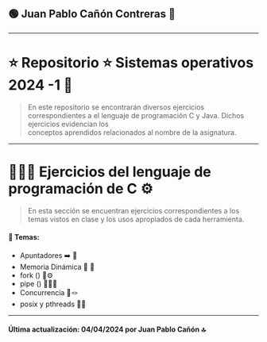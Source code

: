 ## 🟢 Juan Pablo Cañón Contreras 🥇
 ---

# ⭐️ Repositorio ⭐ Sistemas operativos 2024 -1 🤖️

>En este repositorio se encontrarán diversos ejercicios correspondientes a 
>el lenguaje de programación C y Java. Dichos ejercicios evidencian los  
>conceptos aprendidos relacionados al nombre de la asignatura.
---
# 👨🏻‍💻 Ejercicios del lenguaje de programación de C ⚙️
>En esta sección se encuentran ejercicios correspondientes a los
>temas vistos en clase y los usos apropiados de cada herramienta.

#### 💬 Temas:
- Apuntadores ➡️ 🔲
- Memoria Dinámica 🧠 💾
- fork () 🔧⚙️
- pipe () 👷‍♂️🔁
- Concurrencia 🔀🪢
- posix y pthreads 🧵🚀
---

#### Última actualización: 04/04/2024 por Juan Pablo Cañón 🔝
